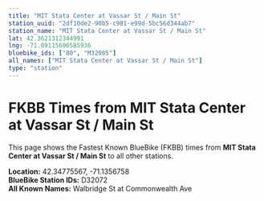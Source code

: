 ```yaml
---
title: "MIT Stata Center at Vassar St / Main St"
station_uuid: "2df10de2-90b5-c981-e99d-5bc56d344ab7"
station_name: "MIT Stata Center at Vassar St / Main St"
lat: 42.3621312344991
lng: -71.09115600585936
bluebike_ids: ["80", "M32005"]
all_names: ["MIT Stata Center at Vassar St / Main St"]
type: "station"
---
```


# FKBB Times from MIT Stata Center at Vassar St / Main St

This page shows the Fastest Known BlueBike (FKBB) times from **MIT Stata Center at Vassar St / Main St** to all other stations.

**Location:** 42.34775567, -71.1356758  
**BlueBike Station IDs:** D32072  
**All Known Names:** Walbridge St at Commonwealth Ave

